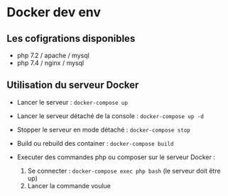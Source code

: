 # Docker dev env

## Les cofigrations disponibles

- php 7.2 / apache / mysql
- php 7.4 / nginx / mysql


## Utilisation du serveur Docker

- Lancer le serveur : ```docker-compose up``` 

- Lancer le serveur détaché de la console : ```docker-compose up -d```
- Stopper le serveur en mode détaché : ```docker-compose stop```

- Build ou rebuild des container : ```docker-compose build```

- Executer des commandes php ou composer sur le serveur Docker : 
    1. Se connecter : ```docker-compose exec php bash``` (le serveur doit être up)
    2. Lancer la commande voulue

